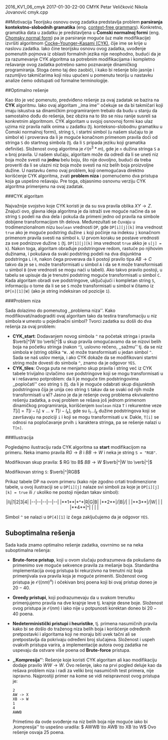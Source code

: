 <petljaMeta>
	  <petljaProblemCode>2016_KV1_06_cmyk</petljaProblemCode>
	  <petljaDate>2017-01-30-22-00</petljaDate>
	  <petljaTitle>CMYK</petljaTitle>
	  <petljaProblemAuthor>Petar Veličković</petljaProblemAuthor>
	  <petljaSolutionAuthor>Nikola Jovanović</petljaSolutionAuthor>
	  <petljaSourceCode>cmyk.cpp</petljaSourceCode>
</petljaMeta>

##Motivacija
Teorijsku osnovu ovog zadatka predstavlja problem **parsiranja kontekstno-slobodnih gramatika** (eng. [context-free grammars](https://en.wikipedia.org/wiki/Context-free_grammar)). Konkretno, gramatika data u zadatku je predstavljena u **Čomski normalnoj formi** (eng. [Chomsky normal form](https://en.wikipedia.org/wiki/Chomsky_normal_form)) pa je parsiranje moguće (uz male modifikacije) izvršiti algoritmom [Cocke–Younger–Kasami (CYK)](https://en.wikipedia.org/wiki/CYK_algorithm), čije ime se krije u naslovu zadatka. Iako čine teorijsku osnovu ovog zadatka, uvođenje pomenutih pojmova iz oblasti formalnih jezika nije neophodno, budući da je za razumevanje CYK algoritma sa potrebnim modifikacijama i kompletno rešavanje ovog zadatka potrebno samo poznavanje dinamičkog programiranja. Stoga ćemo taj deo zaobići, i kako bi rešenje bilo jasnije i razumljivo takmičarima koji nisu upućeni u pomenutu teoriju u nastavku analize ćemo odstupati od formalne terminologije.

##Optimalno rešenje

Kao što je već pomenuto, predviđeno rešenje za ovaj zadatak se bazira na **CYK** algoritmu. Iako ovaj algoritam ,,ima ime'' očekuje se da bi takmičari koji imaju iskustva sa dinamičkim programiranjem trebalo da budu u stanju da samostalno dođu do rešenja, bez obzira na to što se nisu ranije susreli sa konkretnim algoritmom. CYK algoritam u svojoj osnovnoj formi kao ulaz uzima niz pravila nalik onima u zadatku (tj. konteksno-slobodnu gramatiku u Čomski normalnoj formi), string `S`, i startni simbol (u našem slučaju to je simbol `W`) i proverava da li je moguće konačnom primenom pravila doći od stringa `S` do startnog simbola (tj. da li `S` pripada jeziku koji gramatika definiše). Složenost ovog algoritma je $\mathcal{O}(n^3 * m)$, gde je `n` dužina stringa `S` a `m` broj pravila. U našem slučaju, algoritam može da odredi da li se uneti niz boja može svesti na **jednu** belu boju, što nije dovoljno, budući da treba proveriti da li se ulazni niz boja može svesti na niz belih boja proizvoljne dužine. U nastavku ćemo ovaj problem, koji onemogućava direktno korišćenje CYK algoritma, zvati **problem niza** i pomenućemo dva pristupa koja ga uspešno rešavaju. Pre toga, objasnimo osnovnu verziju CYK algoritma primenjenu na ovaj zadatak.

###CYK algoritam

Najvažnije svojstvo koje CYK koristi je da su sva pravila oblika $XY \to Z$. Znajući ovo, glavna ideja algoritma je  da istraži sve moguće načine da se string `S` podeli na dva dela i pokuša da primeni jedno od pravila na simbole dobijene transformacijom tih delova. Međurezultati se čuvaju u trodimenzionalnom nizu `boolean` vrednosti `DP`, gde `DP[i][j][k]` ima vrednost `true` ako je moguće podstring dužine `i` koji počinje na indeksu `j` konačnom primenom pravila svesti na simbol `k`. U prvom koraku se postave vrednosti za sve podnizove dužine `1` (tj. `DP[1][j][k]` ima vrednost `true` akko je `s[j] = k`). Nakon toga, algoritam obrađuje podstringove redom, rastuće po njihovim dužinama, i pokušava da svaki podstring podeli na dva disjunktna podstringa `L` i `R`, nakon čega proverava da li postoji pravilo tipa $AB \to C$ takvo da je se `L` može transformisati u simbol `A` i da se `R` može transformisati u simbol `B` (ove vrednosti se mogu naći u tabeli). Ako takvo pravilo postoji, u tabelu se upisuje da je trenutni podstring moguće transformisati u simbol `C`. Kada algoritam obradi sve podstringove, uključujući i kompletan string `S`, informaciju o tome da li se se `S` može transformisati u simbol `W` čitamo iz `DP[n][1][W]` (ako je string indeksiran od pozicije `1`).

###Problem niza

Sada dolazimo do pomenutog ,,problema niza''. Kako modifikovati/nadograditi ovaj algoritam tako da testira transfomaciju u niz simbola `W` umesto u pojedinačni simbol? Tvorci zadatka su došli do dva rešenja za ovaj problem:

* **CYK_start**: Dodavanjem novog simbola `^` na početak stringa i pravila $\verb|^|W \to \verb|^|$ u skup pravila omogućavamo da se nizovi belih boja na početku stringa (nakon `^`), uslovno rečeno, ,,sažmu'' tj. da se niz simbola `W` (string oblika `^W..W`) može transformisati u jedan simbol `^`. Sada se naš uslov menja, i ako CYK dokaže da se modifikovani startni string može dovesti do simbola `^`, znamo da je odgovor `YES`.
* **CYK_tiles**: Ovoga puta ne menjamo skup pravila i string već iz CYK tabele trivijalno izvlačimo sve podstringove koji se mogu transformisati u `W` i rešavamo potproblem: da li je moguće tim podstringovima ,,popločati'' ceo string `S` (tj. da li je moguće odabrati skup disjunktnih podstringova čija je unija ceo string `S` takav da se svaki od njih može transformisati u `W`)? Jasno je da je rešenje ovog problema ekvivalentno rešenju zadatka, a ovaj problem se rešava još jednom primenom dinamičkog programiranja, korišćenjem `boolean` niza `T` i rekurentne veze $T[i] = T[i - l_1] \lor \dots \lor T[i - l_k]$, gde su $l_1 \dots l_k$ dužine podstringova koji se završavaju na poziciji `i` i koji se mogu transformisati u `W`. Dakle, `T[i]` se odnosi na popločavanje prvih `i` karaktera stringa, pa se rešenje nalazi u `T[n]`.

###Ilustracija

Pogledajmo ilustraciju rada CYK algoritma sa **start** modifikacijom na primeru. Neka imamo pravila $RG \to B$ i $BB \to W$ i neka je string `S = "RGB"`.

Modifikovan skup pravila:
$ RG \to B$
$BB \to W$
$\verb|^|W \to \verb|^|$

Modifikovan string `S`:
$\verb|^|RGB$

Prikaz tabele DP na ovom primeru (kako nije zgodno crtati trodimenzione tabele, u ovoj ilustraciji se u `DP[i][j]` nalaze svi simboli za koje je `DP[i][j][k] = true` ili `/` ukoliko ne postoji nijedan takav simbol): 

<center>
|i\j|1|2|3|4|
|--|--|--|--|--|
|**1**|*^*|R|G|B|
|**2**|/|B|/| |
|**3**|/|W| | |
|**4**|^| | | |
</center>

Simbol `^` se nalazi u `DP[4][1]` iz čega zaključujemo da je odgovor `YES`.

## Suboptimalna rešenja

Sada kada znamo optimalno rešenje zadatka, osvrnimo se na neka suboptimalna rešenja:

* **Brute-force pristup**, koji u ovom slučaju podrazumeva da pokušamo da primenimo sve moguće sekvence pravila za mešanje boja. Standardna implementacija ovog pristupa bi rekurzivno na trenutni niz boja primenjivala sva pravila koja je moguće primeniti. Složenost ovog pristupa je $\mathcal{O}((nm)^n)$ i očekivan broj poena koji bi ovaj pristup doneo je $20-40$.
* **Greedy pristupi**, koji podrazumevaju da u svakom trenutku primenjujemo pravila na dve krajnje leve tj. krajnje desne boje. Složenost ovog pristupa je $\mathcal{O}(nm)$ i iako nije u potpunosti korektan doneo bi $20-40$ poena.
* **Nedeterministički pristupi i heuristike**, tj. primena nasumičnih pravila kako bi se došlo do traženog niza belih boja i korišćenje određenih pretpostavki i algoritama koji ne moraju biti uvek tačni ali se pretpostavlja da pokrivaju određeni broj slučajeva. Složenost i uspeh ovakvih pristupa varira, a implementacije autora ovog zadatka ne uspevaju da ostvare više poena od **Brute-force** pristupa.
* **,,Kompresija''**: Rešenje koje koristi CYK algoritam ali kao modifikaciju dodaje pravilo $WW \to W$. Ovo rešenje, iako na prvi pogled deluje kao da rešava problem niza i radi za veliki broj nasumičnih test primera, nije ispravno. Najprostiji primer na kome se vidi neispravnost ovog pristupa je:

	```
	2
	AW -> X
	XB -> W
	1
	4
	AWWB
	```

	Primetimo da ovde svođenje na niz belih boja nije moguće iako bi ,kompresija'' to uspešno uradila:
	$ AWWB \to AWB \to XB \to W$
	Ovo rešenje osvaja $25$ poena.
